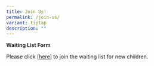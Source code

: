 ```yaml
---
title: Join Us!
permalink: /join-us/
variant: tiptap
description: ""
---
```

<p></p>
<p><strong>Waiting List Form </strong>
</p>
<p>Please click [<a href="https://form.gov.sg/65b8a7ca89e93e26dd34f2c0" rel="noopener noreferrer nofollow" target="_blank">here</a>]
to join the waiting list for new children.</p>